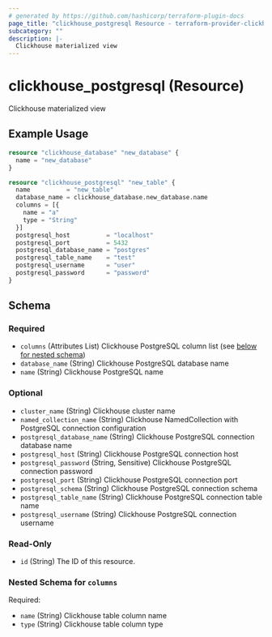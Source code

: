 ```yaml
---
# generated by https://github.com/hashicorp/terraform-plugin-docs
page_title: "clickhouse_postgresql Resource - terraform-provider-clickhouse"
subcategory: ""
description: |-
  Clickhouse materialized view
---
```


# clickhouse_postgresql (Resource)

Clickhouse materialized view

## Example Usage

```terraform
resource "clickhouse_database" "new_database" {
  name = "new_database"
}

resource "clickhouse_postgresql" "new_table" {
  name          = "new_table"
  database_name = clickhouse_database.new_database.name
  columns = [{
    name = "a"
    type = "String"
  }]
  postgresql_host          = "localhost"
  postgresql_port          = 5432
  postgresql_database_name = "postgres"
  postgresql_table_name    = "test"
  postgresql_username      = "user"
  postgresql_password      = "password"
}
```

<!-- schema generated by tfplugindocs -->
## Schema

### Required

- `columns` (Attributes List) Clickhouse PostgreSQL column list (see [below for nested schema](#nestedatt--columns))
- `database_name` (String) Clickhouse PostgreSQL database name
- `name` (String) Clickhouse PostgreSQL name

### Optional

- `cluster_name` (String) Clickhouse cluster name
- `named_collection_name` (String) Clickhouse NamedCollection with PostgreSQL connection configuration
- `postgresql_database_name` (String) Clickhouse PostgreSQL connection database name
- `postgresql_host` (String) Clickhouse PostgreSQL connection host
- `postgresql_password` (String, Sensitive) Clickhouse PostgreSQL connection password
- `postgresql_port` (String) Clickhouse PostgreSQL connection port
- `postgresql_schema` (String) Clickhouse PostgreSQL connection schema
- `postgresql_table_name` (String) Clickhouse PostgreSQL connection table name
- `postgresql_username` (String) Clickhouse PostgreSQL connection username

### Read-Only

- `id` (String) The ID of this resource.

<a id="nestedatt--columns"></a>
### Nested Schema for `columns`

Required:

- `name` (String) Clickhouse table column name
- `type` (String) Clickhouse table column type
